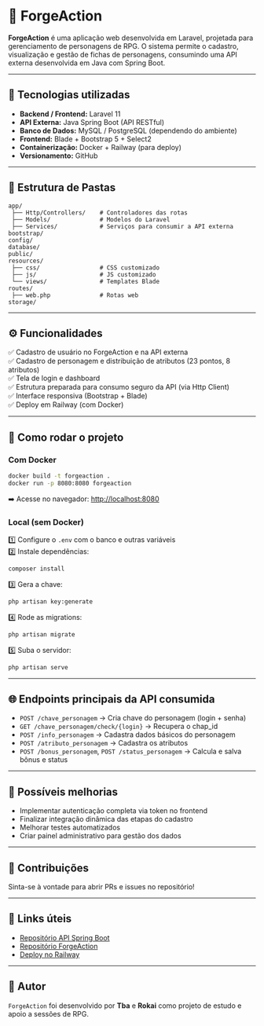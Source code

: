 
# 🐉 ForgeAction

**ForgeAction** é uma aplicação web desenvolvida em Laravel, projetada para gerenciamento de personagens de RPG. O sistema permite o cadastro, visualização e gestão de fichas de personagens, consumindo uma API externa desenvolvida em Java com Spring Boot.

---

## 🚀 **Tecnologias utilizadas**
- **Backend / Frontend:** Laravel 11
- **API Externa:** Java Spring Boot (API RESTful)
- **Banco de Dados:** MySQL / PostgreSQL (dependendo do ambiente)
- **Frontend:** Blade + Bootstrap 5 + Select2
- **Containerização:** Docker + Railway (para deploy)
- **Versionamento:** GitHub

---

## 📁 **Estrutura de Pastas**
```
app/
 ├── Http/Controllers/    # Controladores das rotas
 ├── Models/              # Modelos do Laravel
 ├── Services/            # Serviços para consumir a API externa
bootstrap/
config/
database/
public/
resources/
 ├── css/                 # CSS customizado
 ├── js/                  # JS customizado
 └── views/               # Templates Blade
routes/
 ├── web.php              # Rotas web
storage/
```

---

## ⚙️ **Funcionalidades**
✅ Cadastro de usuário no ForgeAction e na API externa  
✅ Cadastro de personagem e distribuição de atributos (23 pontos, 8 atributos)  
✅ Tela de login e dashboard  
✅ Estrutura preparada para consumo seguro da API (via Http Client)  
✅ Interface responsiva (Bootstrap + Blade)  
✅ Deploy em Railway (com Docker)

---

## 📌 **Como rodar o projeto**
### Com Docker
```bash
docker build -t forgeaction .
docker run -p 8080:8080 forgeaction
```
➡️ Acesse no navegador: [http://localhost:8080](http://localhost:8080)

### Local (sem Docker)
1️⃣ Configure o `.env` com o banco e outras variáveis  
2️⃣ Instale dependências:
```bash
composer install
```
3️⃣ Gera a chave:
```bash
php artisan key:generate
```
4️⃣ Rode as migrations:
```bash
php artisan migrate
```
5️⃣ Suba o servidor:
```bash
php artisan serve
```

---

## 🌐 **Endpoints principais da API consumida**
- `POST /chave_personagem` → Cria chave do personagem (login + senha)  
- `GET /chave_personagem/check/{login}` → Recupera o chap_id  
- `POST /info_personagem` → Cadastra dados básicos do personagem  
- `POST /atributo_personagem` → Cadastra os atributos  
- `POST /bonus_personagem`, `POST /status_personagem` → Calcula e salva bônus e status  

---

## 📝 **Possíveis melhorias**
- Implementar autenticação completa via token no frontend
- Finalizar integração dinâmica das etapas do cadastro
- Melhorar testes automatizados
- Criar painel administrativo para gestão dos dados

---

## 🤝 **Contribuições**
Sinta-se à vontade para abrir PRs e issues no repositório!  

---

## 🔗 **Links úteis**
- [Repositório API Spring Boot](https://github.com/RokaiDeveloper/rpg-api)  
- [Repositório ForgeAction](https://github.com/TBAbestkid/ForgeAction)  
- [Deploy no Railway](https://forgeaction-production-6504.up.railway.app)

---

## 👑 **Autor**
`ForgeAction` foi desenvolvido por **Tba** e **Rokai** como projeto de estudo e apoio a sessões de RPG.
